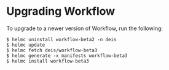 # Upgrading Workflow

To upgrade to a newer version of Workflow, run the following:

```
$ helmc uninstall workflow-beta2 -n deis
$ helmc update
$ helmc fetch deis/workflow-beta3
$ helmc generate -x manifests workflow-beta3
$ helmc install workflow-beta3
```

